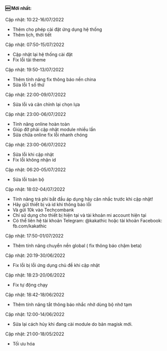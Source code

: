 #### 🆕 Mới nhất:

Cập nhật: 10:22-16/07/2022

+ Thêm cho phép cài đặt ứng dụng hệ thống
+ Thêm lịch, thời tiết

Cập nhật: 07:50-15/07/2022

+ Cập nhật lại hệ thống cài đặt
+ Fix lỗi tải theme 

Cập nhật: 19:50-13/07/2022

+ Thêm tính năng fix thông báo nền china
+ Sửa lỗi 1 số thứ

Cập nhật: 22:00-09/07/2022

+ Sửa lỗi và căn chỉnh lại chọn lựa

Cập nhật: 23:00-06/07/2022

+ Tính năng online hoàn toàn
+ Giúp đỡ phải cập nhật module nhiều lần
+ Sửa chữa online fix lỗi nhanh chóng

Cập nhật: 23:00-06/07/2022

+ Sửa lỗi khi cập nhật
+ Fix lỗi không nhận id

Cập nhật: 06:20-05/07/2022

+ Sửa lỗi toàn bộ

Cập nhật: 18:02-04/07/2022

+ Tính năng trả phí bắt đầu áp dụng hãy cân nhắc trước khi cập nhật!
+ Hãy gửi thiết bị và id khi thông báo lỗi
+ Và gửi 10k vào Techcombank
+ Chỉ sử dụng cho thiết bị hiện tại và tài khoản mi account hiện tại
+ Có thể liên hệ tài khoản Telegram: @kakathic hoặc tài khoản Facebook: fb.com/kakathic 

Cập nhật: 17:50-01/07/2022

+ Thêm tính năng chuyển nền global ( fix thông báo chậm beta)

Cập nhật: 20:19-30/06/2022

+ Fix lỗi bị lỗi ứng dụng chủ đề khi cập nhật

Cập nhật: 18:23-20/06/2022

+ Fix tự động chạy

Cập nhật: 18:42-18/06/2022

+ Thêm tính năng tắt thông báo nhắc nhở dùng bộ nhớ tạm

Cập nhật: 12:00-14/06/2022

+ Sửa lại cách hủy khi đang cài module do bản magisk mới.

Cập nhật: 21:00-18/05/2022

+ Tối ưu hóa

